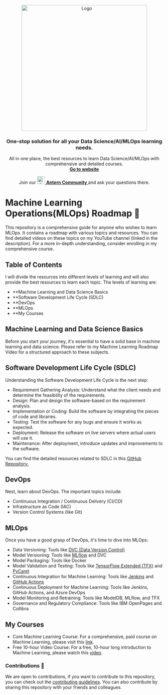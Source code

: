 <br />
<div align="center">
  <a href="https://zenml.io">
    <img src="assets/anternsvg.svg" alt="Logo" width="400">
  </a>

  <h3 align="center">One-stop solution for all your Data Science/AI/MLOps learning needs.</h3>

  <p align="center">
    All in one place, the best resources to learn Data Science/AI/MLOps with comprehensive and detailed courses.
    <br />
    <a href="https://antern.co/"><strong>Go to website</strong></a>
    <br />
    <div align="center">
      Join our <a href="https://discord.gg/t9uKG2m9" target="_blank">
      <img width="25" src="assets/4373196_discord_logo_logos_icon.png" alt="discord"/>
    <b>Antern Community</b> </a> and ask your questions there. 
    </div>
  </p>
</div>

# Machine Learning Operations(MLOps) Roadmap 🤖

This repository is a comprehensive guide for anyone who wishes to learn MLOps. It contains a roadmap with various topics and resources. You can find detailed videos on these topics on my YouTube channel (linked in the description). For a more in-depth understanding, consider enrolling in my comprehensive course.

## Table of Contents

I will divide the resources into different levels of learning and will also provide the best resources to learn each topic. The levels of learning are:

- **Machine Learning and Data Science Basics
- **Software Development Life Cycle (SDLC)
- **DevOps
- **MLOps
- **My Courses

## Machine Learning and Data Science Basics <a name="ml-ds-basics"></a>

Before you start your journey, it's essential to have a solid base in machine learning and data science. Please refer to my Machine Learning Roadmap Video for a structured approach to these subjects.

## Software Development Life Cycle (SDLC) <a name="sdlc"></a>

Understanding the Software Development Life Cycle is the next step:

- Requirement Gathering Analysis: Understand what the client needs and determine the feasibility of the requirements.
- Design: Plan and design the software-based on the requirement analysis.
- Implementation or Coding: Build the software by integrating the pieces of code and libraries.
- Testing: Test the software for any bugs and ensure it works as expected.
- Deployment: Release the software on live servers where actual users will use it.
- Maintenance: After deployment, introduce updates and improvements to the software.

You can find the detailed resources related to SDLC in this [GitHub Repository.](https://github.com/rajeevranjancom/SDLC) 

## DevOps <a name="devops"></a>

Next, learn about DevOps. The important topics include:

- Continuous Integration / Continuous Delivery (CI/CD)
- Infrastructure as Code (IAC)
- Version Control Systems (like Git)

## MLOps <a name="mlops"></a>

Once you have a good grasp of DevOps, it's time to dive into MLOps:

- Data Versioning: Tools like [DVC (Data Version Control)](https://dvc.org/)
- Model Versioning: Tools like [MLflow](https://mlflow.org/) and DVC
- Model Packaging: Tools like Docker
- Model Validation and Testing: Tools like [TensorFlow Extended (TFX)](https://www.tensorflow.org/tfx) and [PyCaret](https://pycaret.org/)
- Continuous Integration for Machine Learning: Tools like [Jenkins](https://www.jenkins.io/) and [GitHub Actions](https://github.com/features/actions)
- Continuous Deployment for Machine Learning: Tools like Jenkins, GitHub Actions, and Azure DevOps
- Model Monitoring and Retraining: Tools like ModelDB, MLflow, and TFX
- Governance and Regulatory Compliance: Tools like IBM OpenPages and Collibra 

## My Courses <a name="my-courses"></a>

* Core Machine Learning Course: For a comprehensive, paid course on Machine Learning, please visit this [link](https://youtu.be/PhB5CkbZHB8).
* Free 10-hour Video Course: For a free, 10-hour long introduction to Machine Learning, please watch this [video](https://youtu.be/0g-XL0WV2xo).

### Contributions 🤝

We are open to contributions, if you want to contribute to this repository, you can check out the [contributing guidelines](#). You can also contribute by sharing this repository with your friends and colleagues.
